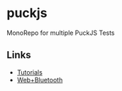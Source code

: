 # puckjs

MonoRepo for multiple PuckJS Tests

## Links

- [Tutorials](https://www.espruino.com/Puck.js#tutorials)
- [Web+Bluetooth](https://www.espruino.com/Web+Bluetooth)
